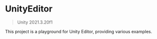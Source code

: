 # UnityEditor

> Unity 2021.3.20f1

This project is a playground for Unity Editor, providing various examples.